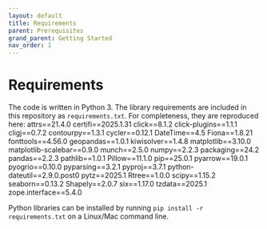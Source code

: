 ```yaml
---
layout: default
title: Requirements
parent: Prerequisites
grand_parent: Getting Started
nav_order: 1
---
```


# Requirements
The code is written in Python 3. The library requirements are included in this repository as `requirements.txt`. For completeness, they are reproduced here:
attrs==21.4.0
certifi==2025.1.31
click==8.1.2
click-plugins==1.1.1
cligj==0.7.2
contourpy==1.3.1
cycler==0.12.1
DateTime==4.5
Fiona==1.8.21
fonttools==4.56.0
geopandas==1.0.1
kiwisolver==1.4.8
matplotlib==3.10.0
matplotlib-scalebar==0.9.0
munch==2.5.0
numpy==2.2.3
packaging==24.2
pandas==2.2.3
pathlib==1.0.1
Pillow==11.1.0
pip==25.0.1
pyarrow==19.0.1
pyogrio==0.10.0
pyparsing==3.2.1
pyproj==3.7.1
python-dateutil==2.9.0.post0
pytz==2025.1
Rtree==1.0.0
scipy==1.15.2
seaborn==0.13.2
Shapely==2.0.7
six==1.17.0
tzdata==2025.1
zope.interface==5.4.0

Python libraries can be installed by running `pip install -r requirements.txt` on a Linux/Mac command line. 
